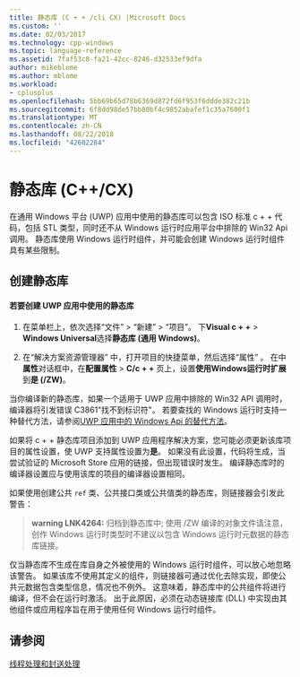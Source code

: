 ```yaml
---
title: 静态库 (C + + /cli CX) |Microsoft Docs
ms.custom: ''
ms.date: 02/03/2017
ms.technology: cpp-windows
ms.topic: language-reference
ms.assetid: 7faf53c8-fa21-42cc-8246-d32533ef9dfa
author: mikeblome
ms.author: mblome
ms.workload:
- cplusplus
ms.openlocfilehash: 5bb69b65d78b6369d872fd6f953f6ddde382c21b
ms.sourcegitcommit: 6f8dd98de57bb80bf4c9852abafef1c35a7600f1
ms.translationtype: MT
ms.contentlocale: zh-CN
ms.lasthandoff: 08/22/2018
ms.locfileid: "42602284"
---
```

# <a name="static-libraries-ccx"></a>静态库 (C++/CX)
在通用 Windows 平台 (UWP) 应用中使用的静态库可以包含 ISO 标准 c + + 代码，包括 STL 类型，同时还不从 Windows 运行时应用平台中排除的 Win32 Api 调用。 静态库使用 Windows 运行时组件，并可能会创建 Windows 运行时组件具有某些限制。  
  
## <a name="creating-static-libraries"></a>创建静态库  
  
#### <a name="to-create-a-static-library-for-use-in-a-uwp-app"></a>若要创建 UWP 应用中使用的静态库  
  
1.  在菜单栏上，依次选择“文件” > “新建” > “项目”。 下**Visual c + +** > **Windows Universal**选择**静态库 (通用 Windows)**。  
  
2.  在“解决方案资源管理器” 中，打开项目的快捷菜单，然后选择“属性” 。 在中**属性**对话框中，在**配置属性** > **C/c + +** 页上，设置**使用Windows运行时扩展**到**是 (/ZW)**。  
  
 当你编译新的静态库，如果一个适用于 UWP 应用中排除的 Win32 API 调用时，编译器将引发错误 C3861"找不到标识符"。 若要查找的 Windows 运行时支持一种替代方法，请参阅[UWP 应用中的 Windows Api 的替代方法](/uwp/win32-and-com/alternatives-to-windows-apis-uwp)。  
  
 如果将 c + + 静态库项目添加到 UWP 应用程序解决方案，您可能必须更新该库项目的属性设置，使 UWP 支持属性设置为**是**。 如果没有此设置，代码将生成，当尝试验证的 Microsoft Store 应用的链接，但出现错误时发生。 编译静态库时的编译器设置应与使用该库的项目的编译器设置相同。  
  
 如果使用创建公共 `ref` 类、公共接口类或公共值类的静态库，则链接器会引发此警告：  
  
> **warning LNK4264:** 归档到静态库中; 使用 /ZW 编译的对象文件请注意，创作 Windows 运行时类型时不建议以包含 Windows 运行时元数据的静态库链接。  
  
 仅当静态库不生成在库自身之外被使用的 Windows 运行时组件，可以放心地忽略该警告。 如果该库不使用其定义的组件，则链接器可通过优化去除实现，即使公共元数据包含类型信息，情况也不例外。 这意味着，静态库中的公共组件将进行编译，但不会在运行时激活。 出于此原因，必须在动态链接库 (DLL) 中实现由其他组件或应用程序旨在用于使用任何 Windows 运行时组件。  
  
## <a name="see-also"></a>请参阅  
 [线程处理和封送处理](../cppcx/threading-and-marshaling-c-cx.md)